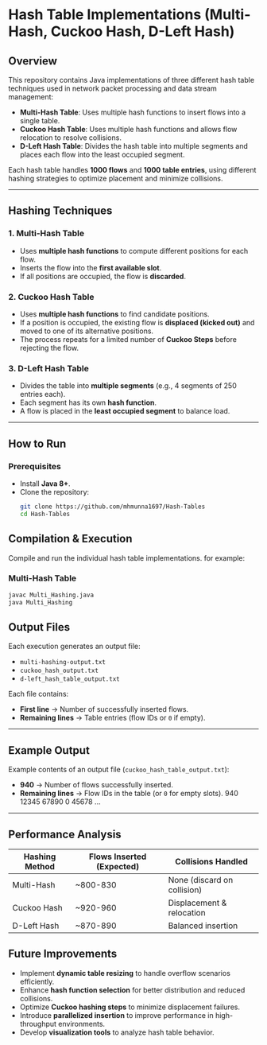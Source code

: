 # **Hash Table Implementations (Multi-Hash, Cuckoo Hash, D-Left Hash)**

## **Overview**
This repository contains Java implementations of three different hash table techniques used in network packet processing and data stream management:

- **Multi-Hash Table**: Uses multiple hash functions to insert flows into a single table.
- **Cuckoo Hash Table**: Uses multiple hash functions and allows flow relocation to resolve collisions.
- **D-Left Hash Table**: Divides the hash table into multiple segments and places each flow into the least occupied segment.

Each hash table handles **1000 flows** and **1000 table entries**, using different hashing strategies to optimize placement and minimize collisions.

---

## **Hashing Techniques**
### **1. Multi-Hash Table**
- Uses **multiple hash functions** to compute different positions for each flow.
- Inserts the flow into the **first available slot**.
- If all positions are occupied, the flow is **discarded**.

### **2. Cuckoo Hash Table**
- Uses **multiple hash functions** to find candidate positions.
- If a position is occupied, the existing flow is **displaced (kicked out)** and moved to one of its alternative positions.
- The process repeats for a limited number of **Cuckoo Steps** before rejecting the flow.

### **3. D-Left Hash Table**
- Divides the table into **multiple segments** (e.g., 4 segments of 250 entries each).
- Each segment has its own **hash function**.
- A flow is placed in the **least occupied segment** to balance load.

---

## **How to Run**
### **Prerequisites**
- Install **Java 8+**.
- Clone the repository:
  ```bash
  git clone https://github.com/mhmunna1697/Hash-Tables
  cd Hash-Tables

## **Compilation & Execution**
Compile and run the individual hash table implementations. for example:

### **Multi-Hash Table**
```bash
javac Multi_Hashing.java
java Multi_Hashing
```

## **Output Files**
Each execution generates an output file:

- `multi-hashing-output.txt`
- `cuckoo_hash_output.txt`
- `d-left_hash_table_output.txt`


Each file contains:

- **First line** → Number of successfully inserted flows.
- **Remaining lines** → Table entries (flow IDs or `0` if empty).

---

## **Example Output**
Example contents of an output file (`cuckoo_hash_table_output.txt`):

- **940** → Number of flows successfully inserted.
- **Remaining lines** → Flow IDs in the table (or `0` for empty slots).
940
12345
67890
0
45678
...

---

## **Performance Analysis**
| **Hashing Method** | **Flows Inserted (Expected)** | **Collisions Handled** |
|--------------------|----------------------------|------------------------|
| Multi-Hash        | ~800-830                    | None (discard on collision) |
| Cuckoo Hash       | ~920-960                    | Displacement & relocation |
| D-Left Hash       | ~870-890                    | Balanced insertion |

## **Future Improvements**
- Implement **dynamic table resizing** to handle overflow scenarios efficiently.
- Enhance **hash function selection** for better distribution and reduced collisions.
- Optimize **Cuckoo hashing steps** to minimize displacement failures.
- Introduce **parallelized insertion** to improve performance in high-throughput environments.
- Develop **visualization tools** to analyze hash table behavior.